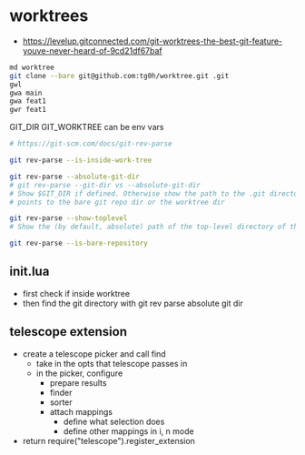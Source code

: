 # worktrees

- https://levelup.gitconnected.com/git-worktrees-the-best-git-feature-youve-never-heard-of-9cd21df67baf

```bash
md worktree
git clone --bare git@github.com:tg0h/worktree.git .git
gwl
gwa main
gwa feat1
gwr feat1
```

GIT_DIR
GIT_WORKTREE can be env vars

```bash
# https://git-scm.com/docs/git-rev-parse

git rev-parse --is-inside-work-tree

git rev-parse --absolute-git-dir
# git rev-parse --git-dir vs --absolute-git-dir
# Show $GIT_DIR if defined. Otherwise show the path to the .git directory. The path shown, when relative, is relative to the current working directory.
# points to the bare git repo dir or the worktree dir

git rev-parse --show-toplevel
# Show the (by default, absolute) path of the top-level directory of the working tree. If there is no working tree, report an error

git rev-parse --is-bare-repository
```

## init.lua

- first check if inside worktree
- then find the git directory with git rev parse absolute git dir

## telescope extension

- create a telescope picker and call find
  - take in the opts that telescope passes in
  - in the picker, configure
    - prepare results
    - finder
    - sorter
    - attach mappings
      - define what selection does
      - define other mappings in i, n mode
- return require("telescope").register_extension
